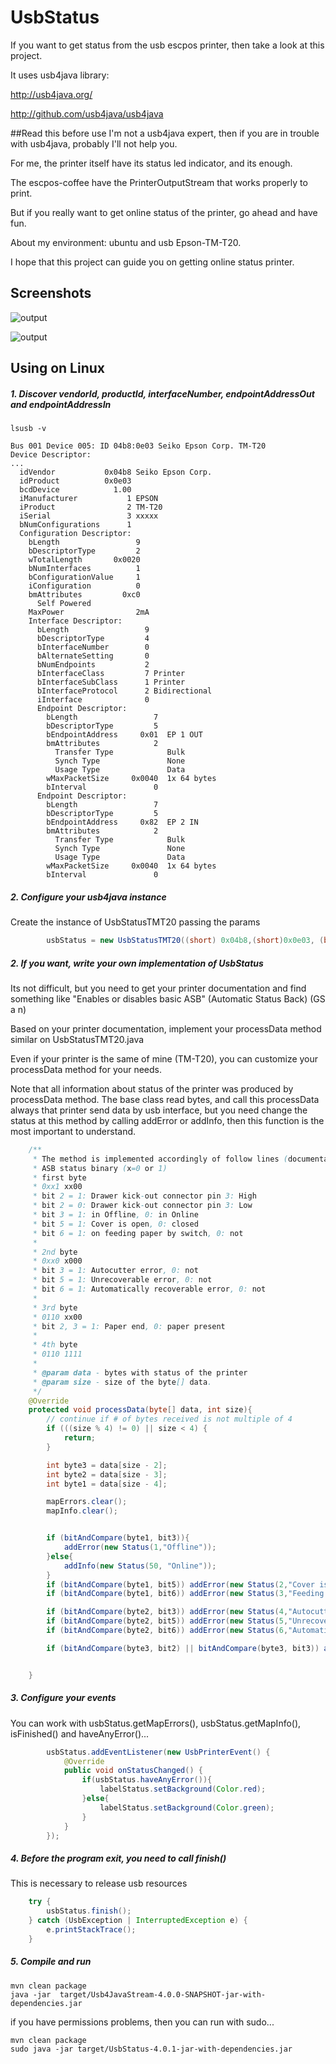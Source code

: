# UsbStatus


If you want to get status from the usb escpos printer, then take a look at this project.

It uses usb4java library: 


http://usb4java.org/

http://github.com/usb4java/usb4java




##Read this before use
I'm not a usb4java expert, then if you are in trouble with usb4java, probably I'll not help you.

For me, the printer itself have its status led indicator, and its enough.

The escpos-coffee have the PrinterOutputStream that works properly to print.


But if you really want to get online status of the printer, go ahead and have fun.


About my environment: ubuntu and usb Epson-TM-T20. 

I hope that this project can guide you on getting online status printer.


## Screenshots

![output](screenshots/frame1.png?raw=true "frame1")

![output](screenshots/frame2.png?raw=true "frame2")


## Using on Linux
##### 1. Discover  vendorId,  productId,  interfaceNumber, endpointAddressOut and endpointAddressIn

```shell script
lsusb -v
```

```
Bus 001 Device 005: ID 04b8:0e03 Seiko Epson Corp. TM-T20
Device Descriptor:
...
  idVendor           0x04b8 Seiko Epson Corp.
  idProduct          0x0e03 
  bcdDevice            1.00
  iManufacturer           1 EPSON
  iProduct                2 TM-T20
  iSerial                 3 xxxxx
  bNumConfigurations      1
  Configuration Descriptor:
    bLength                 9
    bDescriptorType         2
    wTotalLength       0x0020
    bNumInterfaces          1
    bConfigurationValue     1
    iConfiguration          0 
    bmAttributes         0xc0
      Self Powered
    MaxPower                2mA
    Interface Descriptor:
      bLength                 9
      bDescriptorType         4
      bInterfaceNumber        0
      bAlternateSetting       0
      bNumEndpoints           2
      bInterfaceClass         7 Printer
      bInterfaceSubClass      1 Printer
      bInterfaceProtocol      2 Bidirectional
      iInterface              0 
      Endpoint Descriptor:
        bLength                 7
        bDescriptorType         5
        bEndpointAddress     0x01  EP 1 OUT
        bmAttributes            2
          Transfer Type            Bulk
          Synch Type               None
          Usage Type               Data
        wMaxPacketSize     0x0040  1x 64 bytes
        bInterval               0
      Endpoint Descriptor:
        bLength                 7
        bDescriptorType         5
        bEndpointAddress     0x82  EP 2 IN
        bmAttributes            2
          Transfer Type            Bulk
          Synch Type               None
          Usage Type               Data
        wMaxPacketSize     0x0040  1x 64 bytes
        bInterval               0
```   

##### 2. Configure your usb4java instance
Create the instance of  UsbStatusTMT20 passing the params 
```java
        usbStatus = new UsbStatusTMT20((short) 0x04b8,(short)0x0e03, (byte) 0x00, (byte) 0x01, (byte) 0x82);
```


##### 2. If you want, write your own implementation of UsbStatus
Its not difficult, but you need to get your printer documentation and find something like
"Enables or disables basic ASB" (Automatic Status Back) (GS a n) 

Based on your printer documentation, implement your processData method similar on UsbStatusTMT20.java

Even if your printer is the same of mine (TM-T20), you can customize your processData method for your needs.

Note that all information about status of the printer was produced by processData method. The base class read bytes, and
call this processData always that printer send data by usb interface, 
but you need change the status at this method by calling addError or addInfo, then this function is the most important to understand.

```java 
    /**
     * The method is implemented accordingly of follow lines (documentation)
     * ASB status binary (x=0 or 1)
     * first byte
     * 0xx1 xx00
     * bit 2 = 1: Drawer kick-out connector pin 3: High
     * bit 2 = 0: Drawer kick-out connector pin 3: Low
     * bit 3 = 1: in Offline, 0: in Online
     * bit 5 = 1: Cover is open, 0: closed
     * bit 6 = 1: on feeding paper by switch, 0: not
     *
     * 2nd byte
     * 0xx0 x000
     * bit 3 = 1: Autocutter error, 0: not
     * bit 5 = 1: Unrecoverable error, 0: not
     * bit 6 = 1: Automatically recoverable error, 0: not
     *
     * 3rd byte
     * 0110 xx00
     * bit 2, 3 = 1: Paper end, 0: paper present
     *
     * 4th byte
     * 0110 1111
     *
     * @param data - bytes with status of the printer
     * @param size - size of the byte[] data.
     */
    @Override
    protected void processData(byte[] data, int size){
        // continue if # of bytes received is not multiple of 4
        if (((size % 4) != 0) || size < 4) {
            return;
        }

        int byte3 = data[size - 2];
        int byte2 = data[size - 3];
        int byte1 = data[size - 4];

        mapErrors.clear();
        mapInfo.clear();


        if (bitAndCompare(byte1, bit3)){
            addError(new Status(1,"Offline"));
        }else{
            addInfo(new Status(50, "Online"));
        }
        if (bitAndCompare(byte1, bit5)) addError(new Status(2,"Cover is open"));
        if (bitAndCompare(byte1, bit6)) addError(new Status(3,"Feeding paper by switch"));

        if (bitAndCompare(byte2, bit3)) addError(new Status(4,"Autocutter error"));
        if (bitAndCompare(byte2, bit5)) addError(new Status(5,"Unrecoverable error"));
        if (bitAndCompare(byte2, bit6)) addError(new Status(6,"Automatically recoverable error"));

        if (bitAndCompare(byte3, bit2) || bitAndCompare(byte3, bit3)) addError(new Status(7,"Paper end"));


    }
``` 


##### 3. Configure your events
You can work with usbStatus.getMapErrors(), usbStatus.getMapInfo(), isFinished() and haveAnyError()...

 

```java
        usbStatus.addEventListener(new UsbPrinterEvent() {
            @Override
            public void onStatusChanged() {
                if(usbStatus.haveAnyError()){
                    labelStatus.setBackground(Color.red);
                }else{
                    labelStatus.setBackground(Color.green);
                }
            }
        });

``` 

##### 4. Before the program exit, you need to call finish()
This is necessary to release usb resources
```java
    try {
        usbStatus.finish();
    } catch (UsbException | InterruptedException e) {
        e.printStackTrace();
    }
``` 

##### 5. Compile and run
```shell script
mvn clean package
java -jar  target/Usb4JavaStream-4.0.0-SNAPSHOT-jar-with-dependencies.jar
```
if you have permissions problems, then you can run with sudo...
```shell script
mvn clean package
sudo java -jar target/UsbStatus-4.0.1-jar-with-dependencies.jar
```


